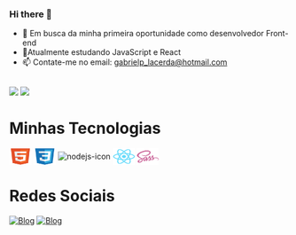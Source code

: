 ### Hi there 👋

- 🔭 Em busca da minha primeira oportunidade como desenvolvedor Front-end
- 🌱Atualmente estudando JavaScript e React
- 📫 Contate-me no email: gabrielp_lacerda@hotmail.com

##

<div>
  <img  height="180em" src="https://github-readme-stats.vercel.app/api?username=Gabriel-silva-lacerda&show_icons=true&theme=dark&include_all_commits=true&count_private=true"/>
  <img  height="180em" src="https://github-readme-stats.vercel.app/api/top-langs/?username=Gabriel-silva-lacerda&hide=less,scss&layout=compact&langs_count=16&theme=dark"/>
</div>

<div> 
  <div style="display: inline_block">
    <h1>Minhas Tecnologias </h1>
     <a href="https://www.origamid.com/certificate/198d719b" target="_blank"><img align="center" height="30" width="40" alt="html-icon" src="https://raw.githubusercontent.com/devicons/devicon/master/icons/html5/html5-original.svg"></a>
    <img align="center" height="30" width="40" alt="css-icon" src="https://raw.githubusercontent.com/devicons/devicon/master/icons/css3/css3-original.svg">
    <img align="center" height="30" width="40" alt="nodejs-icon" src="https://cdn.jsdelivr.net/gh/devicons/devicon/icons/javascript/javascript-original.svg">
    <img align="center" height="30" width="40" alt="react-icon" src="https://raw.githubusercontent.com/devicons/devicon/master/icons/react/react-original.svg">
    <img align="center" height="30" width="40" alt="react-icon" src="https://raw.githubusercontent.com/devicons/devicon/master/icons/sass/sass-original.svg"/>    
</div> 
  
  <h1>Redes Sociais</h1>
    
  [![Blog](https://img.shields.io/badge/WhatsApp-25D366?style=for-the-badge&logo=whatsapp&logoColor=white)](https://wa.me/5511969101312)
  [![Blog](https://img.shields.io/badge/LinkedIn-0077B5?style=for-the-badge&logo=linkedin&logoColor=white)](https://www.linkedin.com/in/gabriel-s-6608b1120/)
  
</div>
  
 
 
  


